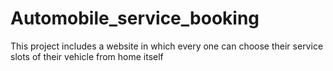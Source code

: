 # Automobile_service_booking
This project includes a website in which every one can choose their service slots of their vehicle from home itself
